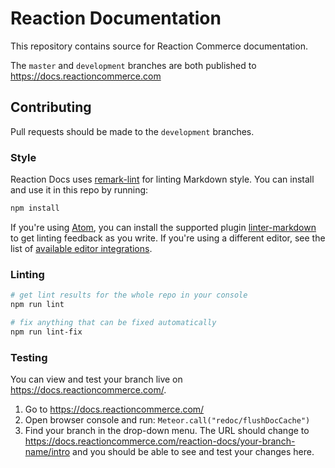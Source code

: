 # Reaction Documentation

This repository contains source for Reaction Commerce documentation.

The `master` and `development` branches are both published to <https://docs.reactioncommerce.com>

## Contributing

Pull requests should be made to the `development` branches.

### Style

Reaction Docs uses [remark-lint](https://github.com/wooorm/remark-lint) for linting Markdown style. You can install and use it in this repo by running:

```sh
npm install
```

If you're using [Atom](https://atom.io), you can install the supported plugin [linter-markdown](https://atom.io/packages/linter-markdown) to get linting feedback as you write. If you're using a different editor, see the list of [available editor integrations](https://github.com/wooorm/remark-lint#editor-integrations).

### Linting

```sh
# get lint results for the whole repo in your console
npm run lint

# fix anything that can be fixed automatically
npm run lint-fix
```

### Testing

You can view and test your branch live on <https://docs.reactioncommerce.com/>.

1. Go to <https://docs.reactioncommerce.com/>
2. Open browser console and run: `Meteor.call("redoc/flushDocCache")`
3. Find your branch in the drop-down menu. The URL should change to <https://docs.reactioncommerce.com/reaction-docs/your-branch-name/intro> and you should be able to see and test your changes here.
